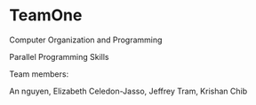 # TeamOne

Computer Organization and Programming

Parallel Programming Skills

Team members:

An nguyen, 
Elizabeth Celedon-Jasso, 
Jeffrey Tram, 
Krishan Chib
